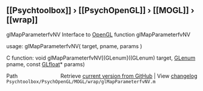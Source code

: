 ## [[Psychtoolbox]] &#8250; [[PsychOpenGL]] &#8250; [[MOGL]] &#8250; [[wrap]]

glMapParameterfvNV  Interface to [OpenGL](OpenGL) function glMapParameterfvNV  
  
usage:  glMapParameterfvNV( target, pname, params )  
  
C function:  void glMapParameterfvNV[(GLenum]((GLenum) target, [GLenum](GLenum) pname, const [GLfloat](GLfloat)\* params)  




<div class="code_header" style="text-align:right;">
  <span style="float:left;">Path&nbsp;&nbsp;</span> <span class="counter">Retrieve <a href=
  "https://raw.github.com/Psychtoolbox-3/Psychtoolbox-3/beta/Psychtoolbox/PsychOpenGL/MOGL/wrap/glMapParameterfvNV.m">current version from GitHub</a> | View <a href=
  "https://github.com/Psychtoolbox-3/Psychtoolbox-3/commits/beta/Psychtoolbox/PsychOpenGL/MOGL/wrap/glMapParameterfvNV.m">changelog</a></span>
</div>
<div class="code">
  <code>Psychtoolbox/PsychOpenGL/MOGL/wrap/glMapParameterfvNV.m</code>
</div>

